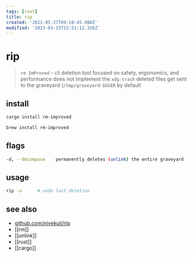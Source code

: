 ```yaml
---
tags: [rust]
title: rip
created: '2021-05-27T09:10:45.980Z'
modified: '2023-03-25T12:51:12.336Z'
---
```


# rip

> `rm ImProved` - cli deletion tool focused on safety, ergonomics, and performance
> does not implement the `xdg-trash`
> deleted files get sent to the graveyard (`/tmp/graveyard-$USER` by default

## install

```sh
cargo install rm-improved

brew install rm-improved
```

## flags

```sh
-d, --decompose    permanently deletes (unlink) the entire graveyard
```

## usage

```sh
rip -u      # undo last deletion
```

## see also

- [github.com/nivekuil/rip](https://github.com/nivekuil/rip)
- [[rm]]
- [[unlink]]
- [[rust]]
- [[cargo]]
